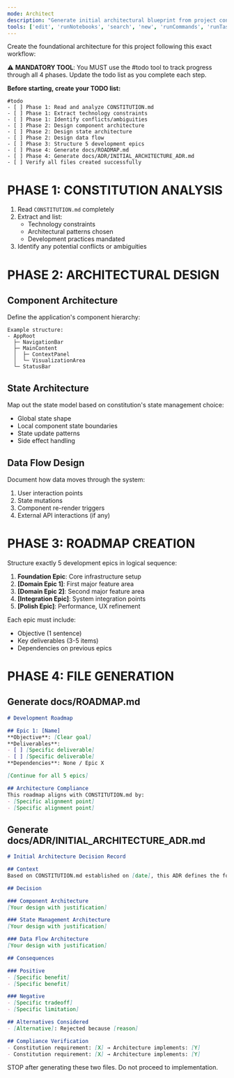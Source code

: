 ```yaml
---
mode: Architect
description: "Generate initial architectural blueprint from project constitution"
tools: ['edit', 'runNotebooks', 'search', 'new', 'runCommands', 'runTasks', 'usages', 'vscodeAPI', 'problems', 'changes', 'testFailure', 'openSimpleBrowser', 'fetch', 'githubRepo', 'extensions', 'todos']
---
```

Create the foundational architecture for this project following this exact workflow:

⚠️ **MANDATORY TOOL**: You MUST use the #todo tool to track progress through all 4 phases. Update the todo list as you complete each step.

**Before starting, create your TODO list:**
```
#todo
- [ ] Phase 1: Read and analyze CONSTITUTION.md
- [ ] Phase 1: Extract technology constraints
- [ ] Phase 1: Identify conflicts/ambiguities
- [ ] Phase 2: Design component architecture
- [ ] Phase 2: Design state architecture
- [ ] Phase 2: Design data flow
- [ ] Phase 3: Structure 5 development epics
- [ ] Phase 4: Generate docs/ROADMAP.md
- [ ] Phase 4: Generate docs/ADR/INITIAL_ARCHITECTURE_ADR.md
- [ ] Verify all files created successfully
```

# PHASE 1: CONSTITUTION ANALYSIS
1. Read `CONSTITUTION.md` completely
2. Extract and list:
   - Technology constraints
   - Architectural patterns chosen
   - Development practices mandated
3. Identify any potential conflicts or ambiguities

# PHASE 2: ARCHITECTURAL DESIGN

## Component Architecture
Define the application's component hierarchy:
```
Example structure:
- AppRoot
  ├─ NavigationBar
  ├─ MainContent
  │  ├─ ContextPanel
  │  └─ VisualizationArea
  └─ StatusBar
```

## State Architecture
Map out the state model based on constitution's state management choice:
- Global state shape
- Local component state boundaries
- State update patterns
- Side effect handling

## Data Flow Design
Document how data moves through the system:
1. User interaction points
2. State mutations
3. Component re-render triggers
4. External API interactions (if any)

# PHASE 3: ROADMAP CREATION

Structure exactly 5 development epics in logical sequence:

1. **Foundation Epic**: Core infrastructure setup
2. **[Domain Epic 1]**: First major feature area
3. **[Domain Epic 2]**: Second major feature area
4. **[Integration Epic]**: System integration points
5. **[Polish Epic]**: Performance, UX refinement

Each epic must include:
- Objective (1 sentence)
- Key deliverables (3-5 items)
- Dependencies on previous epics

# PHASE 4: FILE GENERATION

## Generate docs/ROADMAP.md
```markdown
# Development Roadmap

## Epic 1: [Name]
**Objective**: [Clear goal]
**Deliverables**:
- [ ] [Specific deliverable]
- [ ] [Specific deliverable]
**Dependencies**: None / Epic X

[Continue for all 5 epics]

## Architecture Compliance
This roadmap aligns with CONSTITUTION.md by:
- [Specific alignment point]
- [Specific alignment point]
```

## Generate docs/ADR/INITIAL_ARCHITECTURE_ADR.md
```markdown
# Initial Architecture Decision Record

## Context
Based on CONSTITUTION.md established on [date], this ADR defines the foundational architecture.

## Decision

### Component Architecture
[Your design with justification]

### State Management Architecture
[Your design with justification]

### Data Flow Architecture
[Your design with justification]

## Consequences

### Positive
- [Specific benefit]
- [Specific benefit]

### Negative
- [Specific tradeoff]
- [Specific limitation]

## Alternatives Considered
- [Alternative]: Rejected because [reason]

## Compliance Verification
- Constitution requirement: [X] → Architecture implements: [Y]
- Constitution requirement: [X] → Architecture implements: [Y]
```

STOP after generating these two files. Do not proceed to implementation.